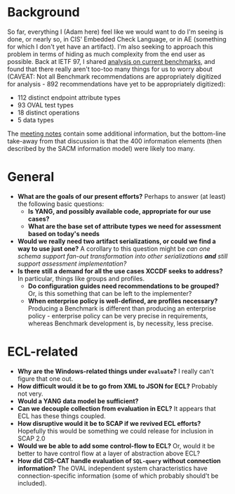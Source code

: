 # Background

So far, everything I (Adam here) feel like we would want to do I'm seeing is done, or nearly so, in CIS' Embedded Check Language, or in AE (something for which I don't yet have an artifact). I'm also seeking to approach this problem in terms of hiding as much complexity from the end user as possible. Back at IETF 97, I shared [analysis on current benchmarks](https://datatracker.ietf.org/meeting/97/materials/slides-97-sacm-narrowing-information-model-01), and found that there really aren't too-too many things for us to worry about (CAVEAT: Not all Benchmark recommendations are appropriately digitized for analysis - 892 recommendations have yet to be appropriately digitized):

* 112 distinct endpoint attribute types
* 93 OVAL test types
* 18 distinct operations
* 5 data types

The [meeting notes](https://datatracker.ietf.org/meeting/97/materials/minutes-97-sacm-00) contain some additional information, but the bottom-line take-away from that discussion is that the 400 information elements (then described by the SACM information model) were likely too many.

# General

* **What are the goals of our present efforts?** Perhaps to answer (at least) the following basic questions:
  * **Is YANG, and possibly available code, appropriate for our use cases?**
  * **What are the base set of attribute types we need for assessment based on today's needs**
* **Would we really need two artifact serializations, or could we find a way to use just one?** A corollary to this question might be _can one schema support fan-out transformation into other serializations **and** still support assessment implementation?_
* **Is there still a demand for all the use cases XCCDF seeks to address?** In particular, things like groups and profiles.
  * **Do configuration guides need recommendations to be grouped?** Or, is this something that can be left to the implementer?
  * **When enterprise policy is well-defined, are profiles necessary?** Producing a Benchmark is different than producing an enterprise policy - enterprise policy can be very precise in requirements, whereas Benchmark development is, by necessity, less precise.

# ECL-related

* **Why are the Windows-related things under `evaluate`?** I really can't figure that one out.
* **How difficult would it be to go from XML to JSON for ECL?** Probably not very.
* **Would a YANG data model be sufficient?**
* **Can we decouple collection from evaluation in ECL?** It appears that ECL has these things coupled.
* **How disruptive would it be to SCAP if we revived ECL efforts?** Hopefully this would be something we could release for inclusion in SCAP 2.0
* **Would we be able to add some control-flow to ECL?** Or, would it be better to have control flow at a layer of abstraction above ECL?
* **How did CIS-CAT handle evaluation of `SQL-query` without connection information?** The OVAL independent system characteristics have connection-specific information (some of which probably should't be included).
